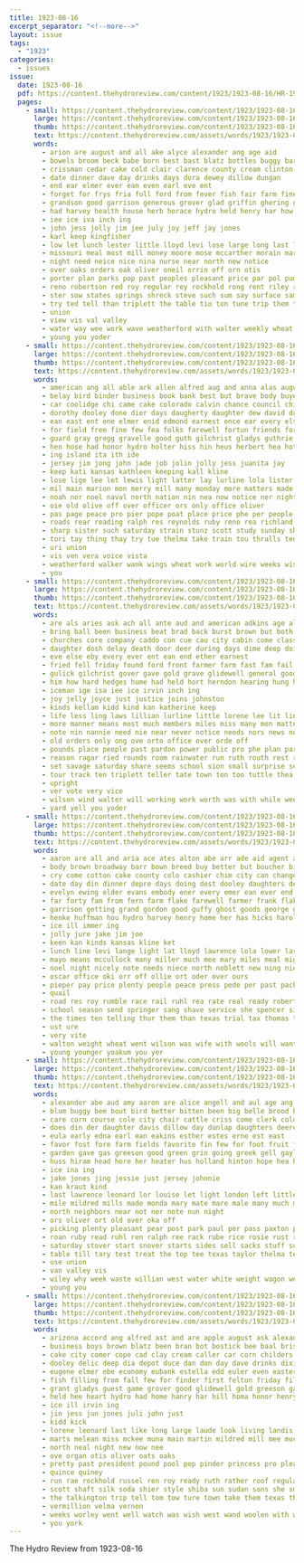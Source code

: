 ```yaml
---
title: 1923-08-16
excerpt_separator: "<!--more-->"
layout: issue
tags:
  - "1923"
categories:
  - issues
issue:
  date: 1923-08-16
  pdf: https://content.thehydroreview.com/content/1923/1923-08-16/HR-1923-08-16.pdf
  pages:
    - small: https://content.thehydroreview.com/content/1923/1923-08-16/small/HR-1923-08-16-01.jpg
      large: https://content.thehydroreview.com/content/1923/1923-08-16/large/HR-1923-08-16-01.jpg
      thumb: https://content.thehydroreview.com/content/1923/1923-08-16/thumbnails/HR-1923-08-16-01.jpg
      text: https://content.thehydroreview.com/assets/words/1923/1923-08-16/HR-1923-08-16-01.txt
      words:
        - arion are august and all ake alyce alexander ang age aid
        - bowels broom beck babe born best bast blatz bottles buggy barber body bei buy bottle baby bag bridgeport brooks bale business bender brand byro buyers better bryan beg blough been big block bank brogan but
        - crissman cedar cake cold clair clarence county cream clinton court culy caller car can carl chris condit claude come canyon con colony chas class coutts colon cook caddy col
        - date dinner dave day drinks days dora dewey dillow dungan
        - end ear elmer ever ean even earl eve ent
        - forget for frys fria full ford from fever fish fair farm fine fry fohn fer friday folks frank
        - grandson good garrison generous grover glad griffin ghering gang geary greeson george gone
        - had harvey health house herb horace hydro held henry har how has hand her home hobart hastin hay holland
        - iee ice iva inch ing
        - john jess jolly jim jee july joy jeff jay jones
        - karl keep kingfisher
        - low let lunch lester little lloyd levi lose large long last lay luther live laura
        - missouri meal most mill money moore mose mccarther morain mary mission monica mildred main mare miss mon miller monday made melton maude mer maud
        - night need neice nice nina nurse near north new notice
        - over oaks orders oak oliver oneil orrin off orn otis
        - porter plan parks pop past peoples pleasant price par pol pump pugh pitzer paper pure place pulling perfect present purchase pieper persons
        - reno robertson red roy regular rey rockhold rong rent riley rest roof
        - ster sow states springs shreck steve such sum say surface sam settle soap sales sunday sick street soda sever stele school sermons start sale sun short special sung sack south size she sua siena sant supply seger sou seven shall stick spain switch
        - try ted tell than triplett the table tio ton tune trip them toward
        - union
        - view vis val valley
        - water way wee work wave weatherford with walter weekly wheat wells was wife will week went wash worth well wyatt woodruff wate want
        - young you yoder
    - small: https://content.thehydroreview.com/content/1923/1923-08-16/small/HR-1923-08-16-02.jpg
      large: https://content.thehydroreview.com/content/1923/1923-08-16/large/HR-1923-08-16-02.jpg
      thumb: https://content.thehydroreview.com/content/1923/1923-08-16/thumbnails/HR-1923-08-16-02.jpg
      text: https://content.thehydroreview.com/assets/words/1923/1923-08-16/HR-1923-08-16-02.txt
      words:
        - american ang all able ark allen alfred aug and anna alas august ade ace aga are aten aus ago
        - belay bird binder business book bank best but brave body buyers been basten barnes brothers brad bradley bess bella blakely beulah black back bennett block blum bert better brother barnard bill
        - car coolidge chi came cake colorado calvin chance council child close clerk corn cor come con cattle carnegie conor cowboy case cane cry chief cashier city call court collins
        - dorothy dooley done dier days daugherty daughter dew david day dent death during daughters
        - ean east ent ene elmer enid edmond earnest ence ear every elsworth end
        - for field free fine few fea folks farewell fortun friends fore front first fresh found far from frame foote fellow fitz foot felton friday francisco
        - guard gray gregg gravelle good guth gilchrist gladys guthrie given glad gal guest greeson
        - hen hose had honor hydro holter hiss hin heus herbert hea hot harding him house has hext home her holding hold hinton head harry hatfield ham held hopewell hae hardware heart hard hero half harness huffman horse
        - ing island ita ith ide
        - jersey jim jong john jade job jolin jolly jess juanita jay
        - keep kati kansas kathleen keeping kall kline
        - lose lige lee let lewis light latter lay lurline lola lister ler luck land left las lot lloyd les lemon lias league lillian last lorene lar large lucky little
        - mil main marion mon merry mill many monday more matters made miles misa market milk man mildred miss menary mus minnie mike must money mor mille mckee monia mare mower morn master mcnary
        - noah nor noel naval north nation nin nea now notice ner night need new noblett newton
        - oie old olive off over officer ors only office oliver
        - pas page peace pro pier pope poat place price phe per people pipe plant paxton phon past perfect preis poage president points pees post pack pay public part
        - roads rear reading ralph res reynolds ruby reno rea richland records rie rack reach regular rest ready ruth ruh read roy rust roan rock run
        - sharp sister such saturday strain stunz scott study sunday she summer stroud springs station shook street sie sack school shanks sale summ stockton sugar special strong store single sell south swims smooth san speak side spring see sailors simple sol still service sayre sept set shelton
        - tori tay thing thay try tue thelma take train tou thralls ted them terrible tine trip talk too tour town ton than towns thie the
        - uri union
        - vis ven vera voice vista
        - weatherford walker wank wings wheat work world wire weeks wish week watch white will winchester wilson washington williams with was want walter wagon weather wife worth write wide west washita
        - you
    - small: https://content.thehydroreview.com/content/1923/1923-08-16/small/HR-1923-08-16-03.jpg
      large: https://content.thehydroreview.com/content/1923/1923-08-16/large/HR-1923-08-16-03.jpg
      thumb: https://content.thehydroreview.com/content/1923/1923-08-16/thumbnails/HR-1923-08-16-03.jpg
      text: https://content.thehydroreview.com/assets/words/1923/1923-08-16/HR-1923-08-16-03.txt
      words:
        - are als aries ask ach all ante aud and american adkins age alread ave aug arthur august ang ange
        - bring ball been business beat brad back burst brown but both bea board boast born borrow bac beard butter bout box bel block better best baby bible bottle beans brought butler
        - churches core company caddo con cue cau city cabin come class chose chance card car condi chip chief court call county cloud cast christian conti clem cana church clinton cause cush creek cream
        - daughter dosh delay death door deer during days dime deep doing day dat depot daily doubt deputy differ dressing der danger
        - eve else eby every ever ent ean end ether earnest
        - fried fell friday found ford front farmer farm fast fam fail fae foote for friends flay file fish fors fair from first figures full former few face
        - gulick gilchrist gover gave gold grave glidewell general good gail glad guth goes grow going governor gone
        - him how hard hedges hume had held hort herndon hearing hung has hot hey half hang high hour hou her huffman henry hove harding house hai home hal hill hus hydro howl hed hold
        - iceman ige isa iee ice irvin inch ing
        - joy jelly joyce just justice joins johnston
        - kinds kellam kidd kind kan katherine keep
        - life less ling laws lillian lurline little lorene lee lit line league light lawn lillia lada les law lightning lips let looke lems late lot large los lively lan lady last left
        - more manner means most much members miles miss many mon matter menary mine made moa moores money mark master man might must med mattar mer march myers mail monday morning moore main may marriage milk
        - note nin nannie need nie near never notice needs nors news noblett new night now not
        - old orders only ong ove orto office over orde off
        - pounds place people past pardon power public pro phe plan park per pare putt president port person persons pett piece plain pool proce proven pose part pulling
        - reason ragar ried rounds room rainwater run ruth routh rest reader reading rains real route ranks rain reno riding roads rie
        - set savage saturday share seems school sion small surprise ser sum street see sai seven stock standing second sunda shape shall show sport sunday sister sense sons son said seen session sue sun signa sen stockton state sher service sale sept study sell seat step strong saw she stolen sea san subject special
        - tour track ten triplett teller tate town ton too tuttle thea taken trip thi tio them tures teen thing than tey talent tober toward tears top tura the take trial
        - upright
        - ver vote very vice
        - wilson wind walter will working work worth was with while week went wal wil wait walk well won want window white west wagon water walton world why walks
        - yard yell you yoder
    - small: https://content.thehydroreview.com/content/1923/1923-08-16/small/HR-1923-08-16-04.jpg
      large: https://content.thehydroreview.com/content/1923/1923-08-16/large/HR-1923-08-16-04.jpg
      thumb: https://content.thehydroreview.com/content/1923/1923-08-16/thumbnails/HR-1923-08-16-04.jpg
      text: https://content.thehydroreview.com/assets/words/1923/1923-08-16/HR-1923-08-16-04.txt
      words:
        - aaron are all and aria ace ates alton abe arr ade aid agent august annie angell awalt alles
        - body brown broadway barr bown breed buy better but boucher big bring broom ber branson beng bank bill bran been born boys buyers business brother back bussler best bradley bailey bryan brand
        - cry come cotton cake county colo cashier chim city can change clyde chief chie chronic christian coope church cream courts cee car cor cedar clinton
        - date day din dinner depre days doing dest dooley daughters dell dairy daughter dress
        - evelyn ewing elder evans embody ener every emer ean ever end ead ence early enid east ela
        - far forty fam from fern farm flake farewell farmer frank flakes fruits fry few fea fin felton friends for friday first fall forth
        - garrison getting grand gordon good guffy ghost goods george gallon gray garber grape ground guthrie given geary golden glad
        - henke huffman hou hydro harvey henry home her has hicks harold hinton host holter henthorne had herd herndon hoover
        - ice ill immer ing
        - jolly jure jake jim joe
        - keen kan kinds kansas kline ket
        - lunch line levi lange light lat lloyd lawrence lola lower last left lemon lose lovely lewer large lillian
        - mayo means mccullock many miller much mee mary miles meal might mar monday mand mon morning med moth may method miler mis motes miss mathis milk mere more margaret missouri market
        - noel night nicely note needs niece north noblett new ning nie noah near now neighbors ner
        - oscar office oki orr off ollie ort oder over ours
        - pieper pay price plenty people peace press pede per past pack part pope pense present proven poage post peaches
        - quail
        - road res roy rumble race rail ruhl rea rate real ready robertson ruth run ret russell reno rain rees
        - school season send springer sang shave service she spencer side sas spain still scott swarm sun silk son start street saturday state stephenson sell see sayre stecker suits strong small smith sees stock sae sien sale stoops sons sunday silks sister shaw solo
        - the times ten telling thur them than texas trial tax thomas try then till thal toe trip tissue thing
        - ust ure
        - very vite
        - walton weight wheat went wilson was wife with wools will want week work weatherford white wedding write why well wide williams wee warkentine wallace
        - young younger yoakum you yer
    - small: https://content.thehydroreview.com/content/1923/1923-08-16/small/HR-1923-08-16-05.jpg
      large: https://content.thehydroreview.com/content/1923/1923-08-16/large/HR-1923-08-16-05.jpg
      thumb: https://content.thehydroreview.com/content/1923/1923-08-16/thumbnails/HR-1923-08-16-05.jpg
      text: https://content.thehydroreview.com/assets/words/1923/1923-08-16/HR-1923-08-16-05.txt
      words:
        - alexander abe aud amy aaron are alice angell and aul age ang all ask ares acres alva
        - blum buggy bee bout bird better bitten been big belle brood black bins buy but birth burner ball braly bertha blood boys bull business bay
        - care corn course cole city chair cattle criss come clerk colony can chas couch cream car carver chance coy chi claude cotton
        - does din der daughter davis dillow day dunlap daughters deere death dungan dinner doctor dresser dewey
        - eula early edna earl ean eakins esther estes erne est east
        - favor fost fore farm fields favorite fin few for foot fruit friends fanning fan full fish filmore fleeman flansburg from friday frank fort
        - garden gave gas greeson good green grin going greek gell gaylor guest griffin
        - huss hiram head hore her heater hus holland hinton hope hea has horse hatfield hydro helen horr hot harness had hand honor hobart home
        - ice ina ing
        - jake jones jing jessie just jersey johnnie
        - kan kraut kind
        - last lawrence leonard lor louise let light london left little
        - mile mildred mills made monda mary mate mare male many much miller moore miss meda may miles morning meal monday
        - north neighbors near not ner note nun night
        - ors oliver ort old over oka off
        - picking plenty pleasant pear post park paul per pass paxton purchase pope puck piper pick pay public
        - roan ruby read ruhl ren ralph ree rack rube rice rosie rust red robert
        - saturday stover start snover starts sides sell sacks stuff supper sabie stands silas sao standard sur sunday sam summer siek shoats scott store stock score sat sheets season sun short son sale ster set steve
        - table till tary test treat the top tee texas taylor thelma team too
        - use union
        - van valley vis
        - wiley why week waste willian west water white weight wagon weather walter while worth weatherford wilbur wich went wheat wright with warkentine waldrop wife will wood work was way
        - young you
    - small: https://content.thehydroreview.com/content/1923/1923-08-16/small/HR-1923-08-16-06.jpg
      large: https://content.thehydroreview.com/content/1923/1923-08-16/large/HR-1923-08-16-06.jpg
      thumb: https://content.thehydroreview.com/content/1923/1923-08-16/thumbnails/HR-1923-08-16-06.jpg
      text: https://content.thehydroreview.com/assets/words/1923/1923-08-16/HR-1923-08-16-06.txt
      words:
        - arizona accord ang alfred ast and are apple august ask alexander all allen amos atkin aca appleman
        - business boys brown blatz been bran bot bostick bee baal bristow bus bai block both ball bar big boy barber bottles bebe bert blind but bowels beulah baby
        - cake city comer cope cad clay cream caller car corn childers cooper clyde crosswhite come cannon concord calle cold charles comet can chas cashier call counter cook cecil collier
        - dooley delic deep dia depot duce dan don day dave drinks dixie daughter damon days
        - eugene elmer ebe economy eubank estella edd euler even eastern every east evans
        - fish filling from fall few for finder first felton friday fill
        - grant gladys guest game grover good glidewell gold greeson gang george green grand griffins gregg
        - held hee heart hydro had home hanry har hill homa honor henry heir how has her hedges hook herbert hudson hey hedge house
        - ice ill irvin ing
        - jin jess jun jones juli john just
        - kidd kick
        - lorene leonard last like long large laude look living landis list left
        - marts melean miss mckee muna main martin mildred mill mee much made marie mares miles monday myrtle meal modes mates marseille miller most
        - north neal night new now nee
        - ove organ otis oliver oats oaks
        - pretty past president pound pool pop pinder princess pro pleasant plenty purchase pryor per pencil pic potter perfect
        - quince quiney
        - run rae rockhold russel ren roy ready ruth rather roof regular reno red rest
        - scott shaft silk soda shier style shiba sun sudan sons she smith sera son stock sole straight spencer space squyres sell shorts shoot sale such sister saturday simmons sunday station surprise styles see sow store short street sayre school supper
        - the talkington trip tell tom tow ture town take them texas thomas tate
        - vermillion velma vernon
        - weeks worley went well watch was wish west wand woolen with wann week will wells waller wornstaff work wile wen wheat warkentine want
        - you york
---
```


The Hydro Review from 1923-08-16

<!--more-->

